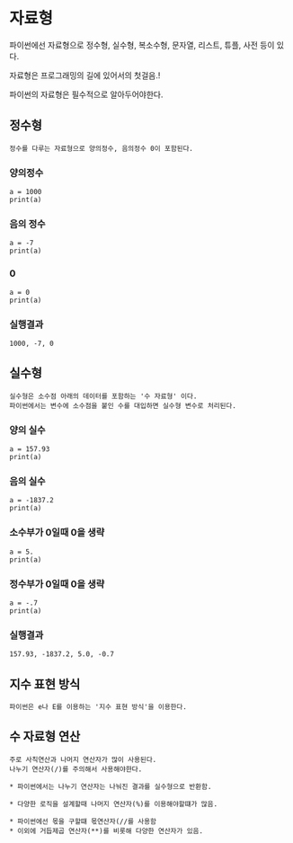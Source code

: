 # 자료형

파이썬에선 자료형으로 정수형, 실수형, 복소수형, 문자열, 리스트, 튜플, 사전 등이 있다.

자료형은 프로그래밍의 길에 있어서의 첫걸음.!

파이썬의 자료형은 필수적으로 알아두어야한다.

## 정수형
    정수를 다루는 자료형으로 양의정수, 음의정수 0이 포함된다.


### 양의정수
    a = 1000
    print(a)

### 음의 정수
    a = -7
    print(a)

### 0
    a = 0
    print(a)

### 실행결과
    1000, -7, 0


## 실수형
    실수형은 소수점 아래의 데이터를 포함하는 '수 자료형' 이다.
    파이썬에서는 변수에 소수점을 붙인 수를 대입하면 실수형 변수로 처리된다.

### 양의 실수
    a = 157.93
    print(a)

### 음의 실수
    a = -1837.2
    print(a)

### 소수부가 0일때 0을 생략
    a = 5.
    print(a)

### 정수부가 0일때 0을 생략
    a = -.7
    print(a)

### 실행결과
    157.93, -1837.2, 5.0, -0.7


## 지수 표현 방식
    파이썬은 e나 E를 이용하는 '지수 표현 방식'을 이용한다.

## 수 자료형 연산

    주로 사칙연산과 나머지 연산자가 많이 사용된다.
    나누기 연산자(/)를 주의해서 사용해야한다.

    * 파이썬에서는 나누기 연산자는 나눠진 결과를 실수형으로 반환함.

    * 다양한 로직을 설계할때 나머지 연산자(%)를 이용해야할떄가 많음.

    * 파이썬에선 몫을 구할떄 몫연산자(//를 사용함
    * 이외에 거듭제곱 연산자(**)를 비롯해 다양한 연산자가 있음.

